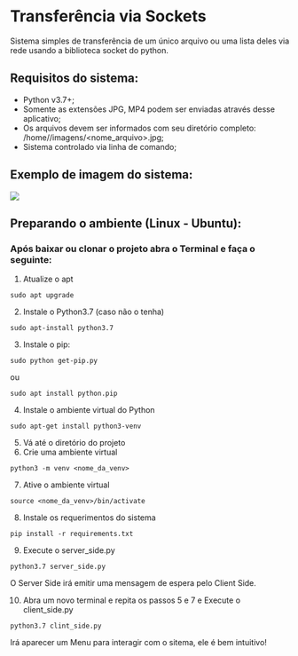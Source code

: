 # Transferência via Sockets

Sistema simples de transferência de um único arquivo ou uma lista deles via rede usando a biblioteca socket do python.

## Requisitos do sistema:
- Python v3.7+;
- Somente as extensões JPG, MP4 podem ser enviadas através desse aplicativo;
- Os arquivos devem ser informados com seu diretório completo: /home/<usuario>/imagens/<nome_arquivo>.jpg;
- Sistema controlado via linha de comando;

## Exemplo de imagem do sistema:
![](C:/Users/thiag/OneDrive/Imagens/socketspython.jpg)

## Preparando o ambiente (Linux - Ubuntu):

### Após baixar ou clonar o projeto abra o Terminal e faça o seguinte:

1. Atualize o apt
```
sudo apt upgrade
```
2. Instale o Python3.7 (caso não o tenha)
```
sudo apt-install python3.7
```
3. Instale o pip:
```
sudo python get-pip.py
```
ou
```
sudo apt install python.pip
```
4. Instale o ambiente virtual do Python
```
sudo apt-get install python3-venv
```
5. Vá até o diretório do projeto
6. Crie uma ambiente virtual
```
python3 -m venv <nome_da_venv>
```
7. Ative o ambiente virtual
```
source <nome_da_venv>/bin/activate
```
8. Instale os requerimentos do sistema
```
pip install -r requirements.txt
```
9. Execute o server_side.py
```
python3.7 server_side.py
```
O Server Side irá emitir uma mensagem de espera pelo Client Side.

10. Abra um novo terminal e repita os passos 5 e 7 e Execute o client_side.py
```
python3.7 clint_side.py
```
Irá aparecer um Menu para interagir com o sitema, ele é bem intuitivo!
